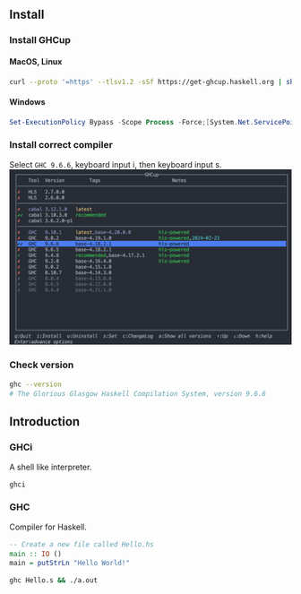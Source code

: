 ## Install
### Install GHCup
#### MacOS, Linux
```bash
curl --proto '=https' --tlsv1.2 -sSf https://get-ghcup.haskell.org | sh
```
#### Windows
```powershell
Set-ExecutionPolicy Bypass -Scope Process -Force;[System.Net.ServicePointManager]::SecurityProtocol = [System.Net.ServicePointManager]::SecurityProtocol -bor 3072; try { & ([ScriptBlock]::Create((Invoke-WebRequest https://www.haskell.org/ghcup/sh/bootstrap-haskell.ps1 -UseBasicParsing))) -Interactive -DisableCurl } catch { Write-Error $_ }
```

### Install correct compiler
Select `GHC 9.6.6`, keyboard input i, then keyboard input s.
![alt text](ghcuptui.png)

### Check version
```bash
ghc --version
# The Glorious Glasgow Haskell Compilation System, version 9.6.6
```

## Introduction
### GHCi
A shell like interpreter.
```bash
ghci
```

### GHC
Compiler for Haskell.
```haskell
-- Create a new file called Hello.hs
main :: IO ()
main = putStrLn "Hello World!"
```
```bash
ghc Hello.s && ./a.out
```
